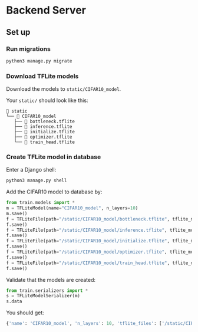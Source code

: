 # Backend Server

## Set up

### Run migrations

```sh
python3 manage.py migrate
```

### Download TFLite models

Download the models to `static/CIFAR10_model`.

Your `static/` should look like this:

```
 static
└──  CIFAR10_model
   ├──  bottleneck.tflite
   ├──  inference.tflite
   ├──  initialize.tflite
   ├──  optimizer.tflite
   └──  train_head.tflite
```

### Create TFLite model in database

Enter a Django shell:

```sh
python3 manage.py shell
```

Add the CIFAR10 model to database by:

```python
from train.models import *
m = TFLiteModel(name="CIFAR10_model", n_layers=10)
m.save()
f = TFLiteFile(path="/static/CIFAR10_model/bottleneck.tflite", tflite_model=m)
f.save()
f = TFLiteFile(path="/static/CIFAR10_model/inference.tflite", tflite_model=m)
f.save()
f = TFLiteFile(path="/static/CIFAR10_model/initialize.tflite", tflite_model=m)
f.save()
f = TFLiteFile(path="/static/CIFAR10_model/optimizer.tflite", tflite_model=m)
f.save()
f = TFLiteFile(path="/static/CIFAR10_model/train_head.tflite", tflite_model=m)
f.save()
```

Validate that the models are created:

```python
from train.serializers import *
s = TFLiteModelSerializer(m)
s.data
```

You should get:

```python
{'name': 'CIFAR10_model', 'n_layers': 10, 'tflite_files': ['/static/CIFAR10_model/bottleneck.tflite', '/static/CIFAR10_model/inference.tflite', '/static/CIFAR10_model/initialize.tflite', '/static/CIFAR10_model/optimizer.tflite', '/static/CIFAR10_model/train_head.tflite']}
```
